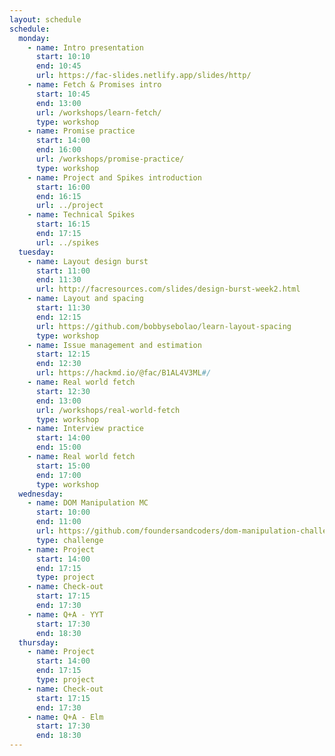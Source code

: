 ```yaml
---
layout: schedule
schedule:
  monday:
    - name: Intro presentation
      start: 10:10
      end: 10:45
      url: https://fac-slides.netlify.app/slides/http/
    - name: Fetch & Promises intro
      start: 10:45
      end: 13:00
      url: /workshops/learn-fetch/
      type: workshop
    - name: Promise practice
      start: 14:00
      end: 16:00
      url: /workshops/promise-practice/
      type: workshop
    - name: Project and Spikes introduction
      start: 16:00
      end: 16:15
      url: ../project
    - name: Technical Spikes
      start: 16:15
      end: 17:15
      url: ../spikes
  tuesday:
    - name: Layout design burst
      start: 11:00
      end: 11:30
      url: http://facresources.com/slides/design-burst-week2.html
    - name: Layout and spacing
      start: 11:30
      end: 12:15
      url: https://github.com/bobbysebolao/learn-layout-spacing
      type: workshop
    - name: Issue management and estimation
      start: 12:15
      end: 12:30
      url: https://hackmd.io/@fac/B1AL4V3ML#/
    - name: Real world fetch
      start: 12:30
      end: 13:00
      url: /workshops/real-world-fetch
      type: workshop
    - name: Interview practice
      start: 14:00
      end: 15:00
    - name: Real world fetch
      start: 15:00
      end: 17:00
      type: workshop
  wednesday:
    - name: DOM Manipulation MC
      start: 10:00
      end: 11:00
      url: https://github.com/foundersandcoders/dom-manipulation-challenge/
      type: challenge
    - name: Project
      start: 14:00
      end: 17:15
      type: project
    - name: Check-out
      start: 17:15
      end: 17:30
    - name: Q+A - YYT
      start: 17:30
      end: 18:30
  thursday:
    - name: Project
      start: 14:00
      end: 17:15
      type: project
    - name: Check-out
      start: 17:15
      end: 17:30
    - name: Q+A - Elm
      start: 17:30
      end: 18:30
---
```

